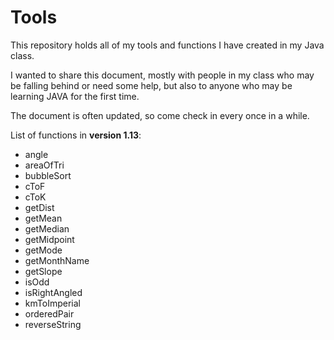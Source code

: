 # Tools
This repository holds all of my tools and functions I have created in my Java class.

I wanted to share this document, mostly with people in my class who may be falling behind or need some help, but also to anyone who may be learning JAVA for the first time. 

The document is often updated, so come check in every once in a while.

List of functions in <strong>version 1.13</strong>:
<ul>
<li>angle</li>
<li>areaOfTri</li>
<li>bubbleSort</li>
<li>cToF</li>
<li>cToK</li>
<li>getDist</li>
<li>getMean</li>
<li>getMedian</li>
<li>getMidpoint</li>
<li>getMode</li>
<li>getMonthName</li>
<li>getSlope</li>
<li>isOdd</li>
<li>isRightAngled</li>
<li>kmToImperial</li>
<li>orderedPair</li>
<li>reverseString</li>
</ul>
